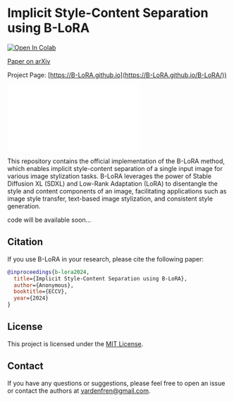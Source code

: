 # Implicit Style-Content Separation using B-LoRA

[![Open In Colab](https://colab.research.google.com/assets/colab-badge.svg)]("")

[Paper on arXiv](https://arxiv.org/abs/your-paper-id)

Project Page: [https://B-LoRA.github.io](https://B-LoRA.github.io/B-LoRA/))

![Teaser Image](docs/teaser.pdf)

This repository contains the official implementation of the B-LoRA method, which enables implicit style-content separation of a single input image for various image stylization tasks. B-LoRA leverages the power of Stable Diffusion XL (SDXL) and Low-Rank Adaptation (LoRA) to disentangle the style and content components of an image, facilitating applications such as image style transfer, text-based image stylization, and consistent style generation.

code will be available soon...

## Citation

If you use B-LoRA in your research, please cite the following paper:

```bibtex
@inproceedings{b-lora2024,
  title={Implicit Style-Content Separation using B-LoRA},
  author={Anonymous},
  booktitle={ECCV},
  year={2024}
}
```

## License

This project is licensed under the [MIT License](LICENSE).

## Contact

If you have any questions or suggestions, please feel free to open an issue or contact the authors at [yardenfren@gmail.com](mailto:yardenfren@gmail.com).
